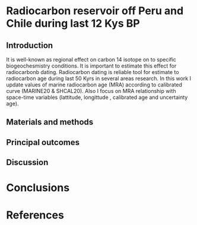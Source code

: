 # Radiocarbon reservoir off Peru and Chile during last 12 Kys BP

## Introduction
It is well-known as regional effect on carbon 14 isotope on to specific biogeochesmistry conditions. It is important to estimate this effect for radiocarbonb dating.
Radiocarbon dating is reliable tool for estimate to radiocarbon age during last 50 Kyrs in several areas research. In this work I update values of marine radiocarbon age (MRA)
according to calibrated curve (MARINE20 & SHCAL20). Also I focus on MRA relationship with space-time variables (lattitude, longittude , calibrated age and uncertainty age).

## Materials and methods 

## Principal outcomes

## Discussion 

# Conclusions

# References

